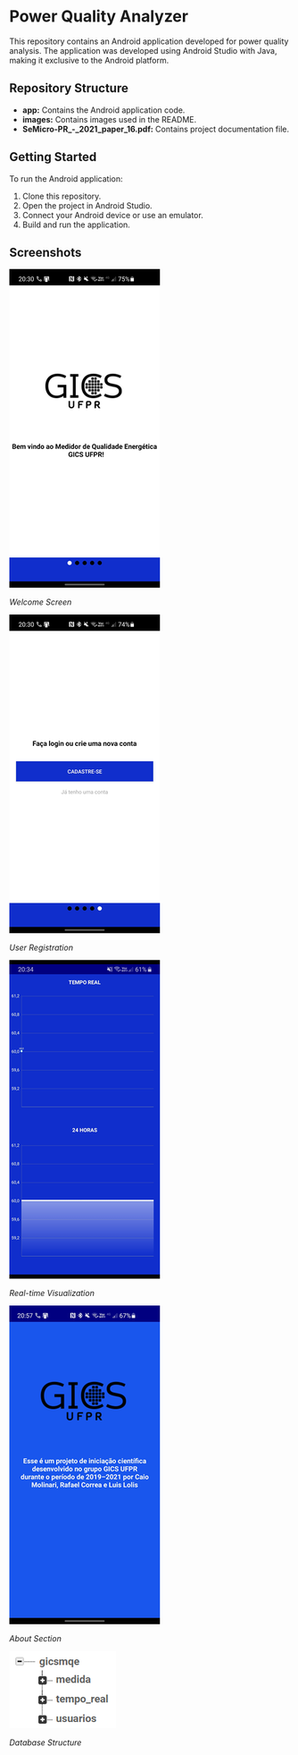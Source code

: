 # Power Quality Analyzer

This repository contains an Android application developed for power quality analysis. The application was developed using Android Studio with Java, making it exclusive to the Android platform.

## Repository Structure

- **app:** Contains the Android application code.
- **images:** Contains images used in the README.
- **SeMicro-PR_-_2021_paper_16.pdf:** Contains project documentation file.

## Getting Started

To run the Android application:

1. Clone this repository.
2. Open the project in Android Studio.
3. Connect your Android device or use an emulator.
4. Build and run the application.

## Screenshots

![Welcome Screen](images/welcome_screen.png)

*Welcome Screen*

![User Registration](images/user_registration.png)

*User Registration*

![Real-time Visualization](images/real_time_visualization.png)

*Real-time Visualization*

![About Section](images/about_section.png)

*About Section*

![Database Structure](images/database_structure.png)

*Database Structure*
